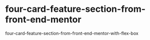 # four-card-feature-section-from-front-end-mentor
four-card-feature-section-from-front-end-mentor-with-flex-box

